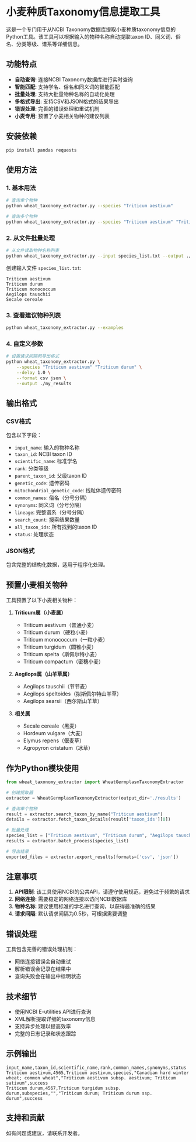 # 小麦种质Taxonomy信息提取工具

这是一个专门用于从NCBI Taxonomy数据库提取小麦种质taxonomy信息的Python工具。该工具可以根据输入的物种名称自动提取taxon ID、同义词、俗名、分类等级、谱系等详细信息。

## 功能特点

- **自动查询**: 连接NCBI Taxonomy数据库进行实时查询
- **智能匹配**: 支持学名、俗名和同义词的智能匹配
- **批量处理**: 支持大批量物种名称的自动化处理
- **多格式导出**: 支持CSV和JSON格式的结果导出
- **错误处理**: 完善的错误处理和重试机制
- **小麦专用**: 预置了小麦相关物种的建议列表

## 安装依赖

```bash
pip install pandas requests
```

## 使用方法

### 1. 基本用法

```bash
# 查询单个物种
python wheat_taxonomy_extractor.py --species "Triticum aestivum"

# 查询多个物种
python wheat_taxonomy_extractor.py --species "Triticum aestivum" "Triticum durum" "Aegilops tauschii"
```

### 2. 从文件批量处理

```bash
# 从文件读取物种名称列表
python wheat_taxonomy_extractor.py --input species_list.txt --output ./results
```

创建输入文件 `species_list.txt`:
```
Triticum aestivum
Triticum durum
Triticum monococcum
Aegilops tauschii
Secale cereale
```

### 3. 查看建议物种列表

```bash
python wheat_taxonomy_extractor.py --examples
```

### 4. 自定义参数

```bash
# 设置请求间隔和导出格式
python wheat_taxonomy_extractor.py \
    --species "Triticum aestivum" "Triticum durum" \
    --delay 1.0 \
    --format csv json \
    --output ./my_results
```

## 输出格式

### CSV格式
包含以下字段：
- `input_name`: 输入的物种名称
- `taxon_id`: NCBI taxon ID
- `scientific_name`: 标准学名
- `rank`: 分类等级
- `parent_taxon_id`: 父级taxon ID
- `genetic_code`: 遗传密码
- `mitochondrial_genetic_code`: 线粒体遗传密码
- `common_names`: 俗名（分号分隔）
- `synonyms`: 同义词（分号分隔）
- `lineage`: 完整谱系（分号分隔）
- `search_count`: 搜索结果数量
- `all_taxon_ids`: 所有找到的taxon ID
- `status`: 处理状态

### JSON格式
包含完整的结构化数据，适用于程序化处理。

## 预置小麦相关物种

工具预置了以下小麦相关物种：

1. **Triticum属（小麦属）**
   - Triticum aestivum（普通小麦）
   - Triticum durum（硬粒小麦）
   - Triticum monococcum（一粒小麦）
   - Triticum turgidum（圆锥小麦）
   - Triticum spelta（斯佩尔特小麦）
   - Triticum compactum（密穗小麦）

2. **Aegilops属（山羊草属）**
   - Aegilops tauschii（节节麦）
   - Aegilops speltoides（拟斯佩尔特山羊草）
   - Aegilops searsii（西尔斯山羊草）

3. **相关属**
   - Secale cereale（黑麦）
   - Hordeum vulgare（大麦）
   - Elymus repens（偃麦草）
   - Agropyron cristatum（冰草）

## 作为Python模块使用

```python
from wheat_taxonomy_extractor import WheatGermplasmTaxonomyExtractor

# 创建提取器
extractor = WheatGermplasmTaxonomyExtractor(output_dir='./results')

# 查询单个物种
result = extractor.search_taxon_by_name("Triticum aestivum")
details = extractor.fetch_taxon_details(result['taxon_ids'][0])

# 批量处理
species_list = ["Triticum aestivum", "Triticum durum", "Aegilops tauschii"]
results = extractor.batch_process(species_list)

# 导出结果
exported_files = extractor.export_results(formats=['csv', 'json'])
```

## 注意事项

1. **API限制**: 该工具使用NCBI的公共API，请遵守使用规范，避免过于频繁的请求
2. **网络连接**: 需要稳定的网络连接以访问NCBI数据库
3. **物种名称**: 建议使用标准的学名进行查询，以获得最准确的结果
4. **请求间隔**: 默认请求间隔为0.5秒，可根据需要调整

## 错误处理

工具包含完善的错误处理机制：
- 网络连接错误会自动重试
- 解析错误会记录在结果中
- 查询失败会在输出中标明状态

## 技术细节

- 使用NCBI E-utilities API进行查询
- XML解析提取详细的taxonomy信息
- 支持异步处理以提高效率
- 完整的日志记录和状态跟踪

## 示例输出

```csv
input_name,taxon_id,scientific_name,rank,common_names,synonyms,status
Triticum aestivum,4565,Triticum aestivum,species,"Canadian hard winter wheat; common wheat","Triticum aestivum subsp. aestivum; Triticum sativum",success
Triticum durum,4567,Triticum turgidum subsp. durum,subspecies,"","Triticum durum; Triticum durum ssp. durum",success
```

## 支持和贡献

如有问题或建议，请联系开发者。
